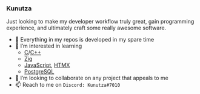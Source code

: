 ### Kunutza

Just looking to make my developer workflow truly great, gain programming experience, and ultimately craft some really awesome software.

* 💬 Everything in my repos is developed in my spare time
* 👀 I’m interested in learning
  * [C](https://www.open-std.org/jtc1/sc22/wg14/)/[C++](https://isocpp.org)
  * [Zig](https://ziglang.org/)
  * [JavaScript](https://www.javascript.com/), [HTMX](https://htmx.org/)
  * [PostgreSQL](https://www.postgresql.org/)
   <!--- could use neondb for that-->
* 💞️ I’m looking to collaborate on any project that appeals to me
* 📫 Reach to me on ```Discord: Kunutza#7010```
<!---
Markdown https://www.markdowntutorial.com/

CMake/CMakeLists.txt
Makefile

In summary: The difference between CMake and Make is that Make creates executables from the source files, which have to include a Makefile. 
In contrast, when using CMake, a CMakeLists. txt file is provided, which is used to create a Makefile.
-->
